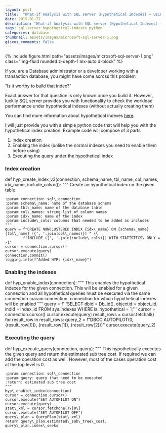 ```yaml
---
layout: post
title:  "What-if Analysis with SQL server (Hypothetical Indexes) – Using python"
date: 2019-01-27
description: "What-if Analysis with SQL server (Hypothetical Indexes) – Using python"
tags: sql-server hypothetical-indexes python
categories: database
thumbnail: assets/images/microsoft-sql-server-1.png
giscus_comments: false
---
```


<div class="row mt-3">
    <div class="col-sm mt-3 mt-md-0">
        {% include figure.html path="assets/images/microsoft-sql-server-1.png" class="img-fluid rounded z-depth-1 mx-auto d-block" %}
    </div>
</div>

If you are a Database administrator or a developer working with a transaction database, you might have come across this problem

“Is it worthy to build that index?”

Exact answer for that question is only known once you build it. However, luckily SQL server provides you with functionality to check the workload performance under hypothetical indexes (without actually creating them)

You can find more information about hypothetical indexes [here](https://www.red-gate.com/simple-talk/sql/database-administration/hypothetical-indexes-on-sql-server/).

I will just provide you with a simple python code that will help you with the hypothetical index creation. Example code will compose of 3 parts

1. Index creation
2. Enabling the index (unlike the normal indexes you need to enable them before using)
3. Executing the query under the hypothetical index

### Index creation

def hyp\_create\_index\_v2(connection, schema\_name, tbl\_name, col\_names, idx\_name, include\_cols=()):
    """
    Create an hypothetical index on the given table

    :param connection: sql\_connection
    :param schema\_name: name of the database schema
    :param tbl\_name: name of the database table
    :param col\_names: string list of column names
    :param idx\_name: name of the index
    :param include\_cols: columns that needed to be added as includes
    """
    query = f"CREATE NONCLUSTERED INDEX {idx\_name} ON {schema\_name}.{tbl\_name} ({', '.join(col\_names)}) " \\
            f"INCLUDE ({', '.join(include\_cols)}) WITH STATISTICS\_ONLY = -1"
    cursor = connection.cursor()
    cursor.execute(query)
    connection.commit()
    logging.info(f"Added HYP: {idx\_name}")

### Enabling the indexes

def hyp\_enable\_index(connection):
    """
    This enables the hypothetical indexes for the given connection. This will be enabled for a given connection and all
    hypothetical queries must be executed via the same connection
    :param connection: connection for which hypothetical indexes will be enabled
    """
    query = f'''SELECT dbid = Db\_id(),
                    objectid = object\_id,
                    indid = index\_id
                FROM   sys.indexes
                WHERE  is\_hypothetical = 1;'''
    cursor = connection.cursor()
    cursor.execute(query)
    result\_rows = cursor.fetchall()
    for result\_row in result\_rows:
        query\_2 = f"DBCC AUTOPILOT(0, {result\_row\[0\]}, {result\_row\[1\]}, {result\_row\[2\]})"
        cursor.execute(query\_2)

### Executing the query

def hyp\_execute\_query(connection, query):
    """
    This hypothetically executes the given query and return the estimated sub tree cost. If required we can add the
    operation cost as well. However, most of the cases operation cost at the top level is 0.

    :param connection: sql\_connection
    :param query: query that need to be executed
    :return: estimated sub tree cost
    """
    hyp\_enable\_index(connection)
    cursor = connection.cursor()
    cursor.execute("SET AUTOPILOT ON")
    cursor.execute(query)
    stat\_xml = cursor.fetchone()\[0\]
    cursor.execute("SET AUTOPILOT OFF")
    query\_plan = QueryPlan(stat\_xml)
    return query\_plan.estimated\_sub\_tree\_cost, query\_plan.index\_seeks
